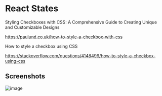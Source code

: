 # React States

Styling Checkboxes with CSS: A Comprehensive Guide to Creating Unique and Customizable Designs

https://paulund.co.uk/how-to-style-a-checkbox-with-css

How to style a checkbox using CSS

https://stackoverflow.com/questions/4148499/how-to-style-a-checkbox-using-css

## Screenshots

![image](https://github.com/stefanoturcarelli/react-states/assets/67341828/45b84c20-cd90-4e78-b21c-f41d94377407)
